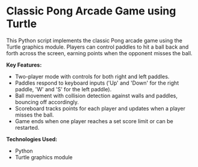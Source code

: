 # Classic Pong Arcade Game using Turtle

This Python script implements the classic Pong arcade game using the Turtle graphics module. Players can control paddles to hit a ball back and forth across the screen, earning points when the opponent misses the ball.

**Key Features:**
* Two-player mode with controls for both right and left paddles.
* Paddles respond to keyboard inputs ('Up' and 'Down' for the right paddle, 'W' and 'S' for the left paddle).
* Ball movement with collision detection against walls and paddles, bouncing off accordingly.
* Scoreboard tracks points for each player and updates when a player misses the ball.
* Game ends when one player reaches a set score limit or can be restarted.

**Technologies Used:**
* Python
* Turtle graphics module
